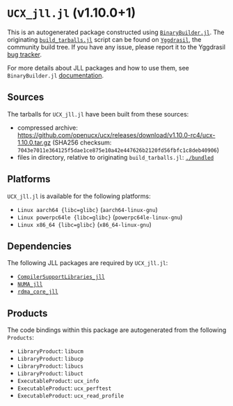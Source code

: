 # `UCX_jll.jl` (v1.10.0+1)

This is an autogenerated package constructed using [`BinaryBuilder.jl`](https://github.com/JuliaPackaging/BinaryBuilder.jl). The originating [`build_tarballs.jl`](https://github.com/JuliaPackaging/Yggdrasil/blob/bdfce68066beed015ece452a0672236f394fea8b/U/UCX/build_tarballs.jl) script can be found on [`Yggdrasil`](https://github.com/JuliaPackaging/Yggdrasil/), the community build tree.  If you have any issue, please report it to the Yggdrasil [bug tracker](https://github.com/JuliaPackaging/Yggdrasil/issues).

For more details about JLL packages and how to use them, see `BinaryBuilder.jl` [documentation](https://juliapackaging.github.io/BinaryBuilder.jl/dev/jll/).

## Sources

The tarballs for `UCX_jll.jl` have been built from these sources:

* compressed archive: https://github.com/openucx/ucx/releases/download/v1.10.0-rc4/ucx-1.10.0.tar.gz (SHA256 checksum: `7043e7011e364125f5dae1ce875e10a42e447626b2120fd56fbfc1c8deb40906`)
* files in directory, relative to originating `build_tarballs.jl`: [`./bundled`](https://github.com/JuliaPackaging/Yggdrasil/tree/bdfce68066beed015ece452a0672236f394fea8b/U/UCX/bundled)

## Platforms

`UCX_jll.jl` is available for the following platforms:

* `Linux aarch64 {libc=glibc}` (`aarch64-linux-gnu`)
* `Linux powerpc64le {libc=glibc}` (`powerpc64le-linux-gnu`)
* `Linux x86_64 {libc=glibc}` (`x86_64-linux-gnu`)

## Dependencies

The following JLL packages are required by `UCX_jll.jl`:

* [`CompilerSupportLibraries_jll`](https://github.com/JuliaBinaryWrappers/CompilerSupportLibraries_jll.jl)
* [`NUMA_jll`](https://github.com/JuliaBinaryWrappers/NUMA_jll.jl)
* [`rdma_core_jll`](https://github.com/JuliaBinaryWrappers/rdma_core_jll.jl)

## Products

The code bindings within this package are autogenerated from the following `Products`:

* `LibraryProduct`: `libucm`
* `LibraryProduct`: `libucp`
* `LibraryProduct`: `libucs`
* `LibraryProduct`: `libuct`
* `ExecutableProduct`: `ucx_info`
* `ExecutableProduct`: `ucx_perftest`
* `ExecutableProduct`: `ucx_read_profile`
